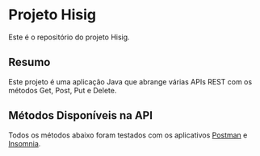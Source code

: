 # Projeto Hisig

Este é o repositório do projeto Hisig.


## Resumo
Este projeto é uma aplicação Java que abrange várias APIs REST com os métodos Get, Post, Put e Delete.

## Métodos Disponíveis na API
Todos os métodos abaixo foram testados com os aplicativos [Postman](https://www.postman.com/) e [Insomnia](https://insomnia.rest/download).


